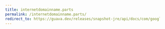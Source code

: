 ```yaml
---
title: internetdomainname.parts
permalink: /internetdomainname.parts/
redirect_to: https://guava.dev/releases/snapshot-jre/api/docs/com/google/common/net/InternetDomainName.html#parts--
---
```

